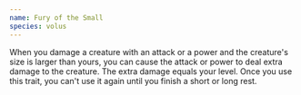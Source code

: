 ```yaml
---
name: Fury of the Small
species: volus
---
```

When you damage a creature with an attack or a power and the creature's size is larger than yours, you can cause the
attack or power to deal extra damage to the creature. The extra damage equals your level. Once you use this trait, you
can't use it again until you finish a short or long rest.
